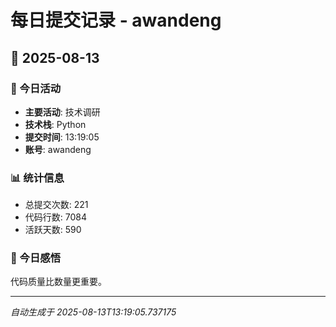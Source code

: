 # 每日提交记录 - awandeng

## 📅 2025-08-13

### 🎯 今日活动
- **主要活动**: 技术调研
- **技术栈**: Python
- **提交时间**: 13:19:05
- **账号**: awandeng

### 📊 统计信息
- 总提交次数: 221
- 代码行数: 7084
- 活跃天数: 590

### 💭 今日感悟
代码质量比数量更重要。

---
*自动生成于 2025-08-13T13:19:05.737175*
